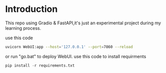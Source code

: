 # Introduction
This repo using Gradio & FastAPI,it's just an experimental project during my learning process.

use this code 
```bash
uvicorn WebUI:app --host='127.0.0.1' --port=7860 --reload
```
or run "go.bat" to deploy WebUI.
use this code to install requirments

```python
pip install -r requirements.txt
```
